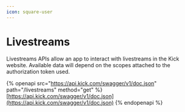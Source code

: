 ```yaml
---
icon: square-user
---
```


# Livestreams

Livestreams APIs allow an app to interact with livestreams in the Kick website. Available data will depend on the scopes attached to the authorization token used.

{% openapi src="https://api.kick.com/swagger/v1/doc.json" path="/livestreams" method="get" %}
[https://api.kick.com/swagger/v1/doc.json](https://api.kick.com/swagger/v1/doc.json)
{% endopenapi %}


